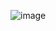 ![image](https://user-images.githubusercontent.com/55154187/118391697-50daf600-b653-11eb-9244-3ece11ceea59.png)
